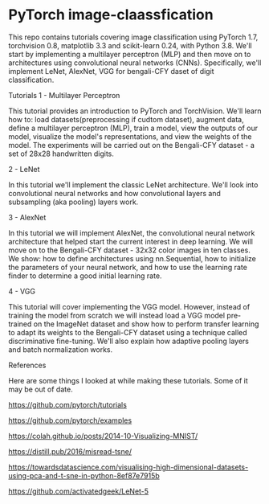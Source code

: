 # PyTorch image-claassfication

This repo contains tutorials covering image classification using PyTorch 1.7, torchvision 0.8, matplotlib 3.3 and scikit-learn 0.24, with Python 3.8. We'll start by implementing a multilayer perceptron (MLP) and then move on to architectures using convolutional neural networks (CNNs). Specifically, we'll implement LeNet, AlexNet, VGG for bengali-CFY daset of digit classification.

Tutorials 1 - Multilayer Perceptron

This tutorial provides an introduction to PyTorch and TorchVision. We'll learn how to: load datasets(preprocessing if cudtom dataset), augment data, define a multilayer perceptron (MLP), train a model, view the outputs of our model, visualize the model's representations, and view the weights of the model. The experiments will be carried out on the Bengali-CFY dataset - a set of 28x28 handwritten digits.

2 - LeNet

In this tutorial we'll implement the classic LeNet architecture. We'll look into convolutional neural networks and how convolutional layers and subsampling (aka pooling) layers work.

3 - AlexNet

In this tutorial we will implement AlexNet, the convolutional neural network architecture that helped start the current interest in deep learning. We will move on to the Bengali-CFY dataset - 32x32 color images in ten classes. We show: how to define architectures using nn.Sequential, how to initialize the parameters of your neural network, and how to use the learning rate finder to determine a good initial learning rate.

4 - VGG

This tutorial will cover implementing the VGG model. However, instead of training the model from scratch we will instead load a VGG model pre-trained on the ImageNet dataset and show how to perform transfer learning to adapt its weights to the Bengali-CFY dataset using a technique called discriminative fine-tuning. We'll also explain how adaptive pooling layers and batch normalization works.

References

Here are some things I looked at while making these tutorials. Some of it may be out of date.

https://github.com/pytorch/tutorials

https://github.com/pytorch/examples

https://colah.github.io/posts/2014-10-Visualizing-MNIST/

https://distill.pub/2016/misread-tsne/

https://towardsdatascience.com/visualising-high-dimensional-datasets-using-pca-and-t-sne-in-python-8ef87e7915b

https://github.com/activatedgeek/LeNet-5
